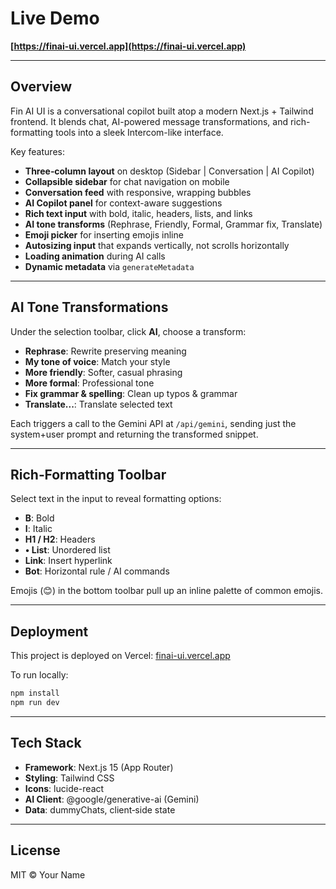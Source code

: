 # Live Demo

**[https://finai-ui.vercel.app](https://finai-ui.vercel.app)**

---

## Overview

Fin AI UI is a conversational copilot built atop a modern Next.js + Tailwind frontend. It blends chat, AI-powered message transformations, and rich-formatting tools into a sleek Intercom-like interface.

Key features:

* **Three‑column layout** on desktop (Sidebar | Conversation | AI Copilot)
* **Collapsible sidebar** for chat navigation on mobile
* **Conversation feed** with responsive, wrapping bubbles
* **AI Copilot panel** for context-aware suggestions
* **Rich text input** with bold, italic, headers, lists, and links
* **AI tone transforms** (Rephrase, Friendly, Formal, Grammar fix, Translate)
* **Emoji picker** for inserting emojis inline
* **Autosizing input** that expands vertically, not scrolls horizontally
* **Loading animation** during AI calls
* **Dynamic metadata** via `generateMetadata`

---

## AI Tone Transformations

Under the selection toolbar, click **AI**, choose a transform:

* **Rephrase**: Rewrite preserving meaning
* **My tone of voice**: Match your style
* **More friendly**: Softer, casual phrasing
* **More formal**: Professional tone
* **Fix grammar & spelling**: Clean up typos & grammar
* **Translate...**: Translate selected text

Each triggers a call to the Gemini API at `/api/gemini`, sending just the system+user prompt and returning the transformed snippet.

---

## Rich‑Formatting Toolbar

Select text in the input to reveal formatting options:

* **B**: Bold
* **I**: Italic
* **H1 / H2**: Headers
* **• List**: Unordered list
* **Link**: Insert hyperlink
* **Bot**: Horizontal rule / AI commands

Emojis (😊) in the bottom toolbar pull up an inline palette of common emojis.

---

## Deployment

This project is deployed on Vercel: [finai-ui.vercel.app](https://finai-ui.vercel.app)

To run locally:

```bash
npm install
npm run dev
```

---

## Tech Stack

* **Framework**: Next.js 15 (App Router)
* **Styling**: Tailwind CSS
* **Icons**: lucide-react
* **AI Client**: @google/generative-ai (Gemini)
* **Data**: dummyChats, client‑side state

---

## License

MIT © Your Name
